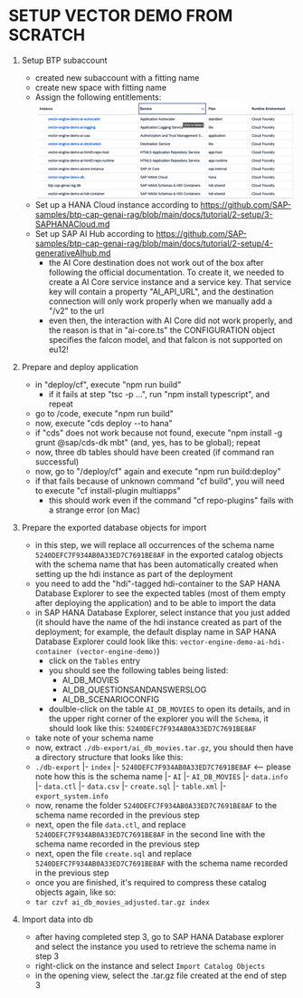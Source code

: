 # SETUP VECTOR DEMO FROM SCRATCH

1. Setup BTP subaccount
   - created new subaccount with a fitting name
   - create new space with fitting name
   - Assign the following entitlements: ![Required entitlements](./images/VectorEngineDemo-Entitlements.png)
   - Set up a HANA Cloud instance according to https://github.com/SAP-samples/btp-cap-genai-rag/blob/main/docs/tutorial/2-setup/3-SAPHANACloud.md
   - Set up SAP AI Hub according to https://github.com/SAP-samples/btp-cap-genai-rag/blob/main/docs/tutorial/2-setup/4-generativeAIhub.md
     - the AI Core destination does not work out of the box after following the official documentation. To create it, we needed to create a AI Core service instance and a service key. That service key will contain a property "AI_API_URL", and the destination connection will only work properly when we manually add a "/v2" to the url
     - even then, the interaction with AI Core did not work properly, and the reason is that in "ai-core.ts" the CONFIGURATION object specifies the falcon model, and that falcon is not supported on eu12!

2. Prepare and deploy application
   - in "deploy/cf", execute "npm run build"
     - if it fails at step "tsc -p ...", run "npm install typescript", and repeat
   - go to /code, execute "npm run build"
   - now, execute "cds deploy --to hana"
   - if "cds" does not work because not found, execute "npm install -g grunt @sap/cds-dk mbt" (and, yes, has to be global); repeat
   - now, three db tables should have been created (if command ran successful)
   - now, go to "/deploy/cf" again and execute "npm run build:deploy"
   - if that fails because of unknown command "cf build", you will need to execute "cf install-plugin multiapps"
       - this should work even if the command "cf repo-plugins" fails with a strange error (on Mac)

3. Prepare the exported database objects for import
   - in this step, we will replace all occurrences of the schema name `5240DEFC7F934AB0A33ED7C7691BE8AF` in the exported catalog objects with the schema name that has been automatically created when setting up the hdi instance as part of the deployment
   - you need to add the "hdi"-tagged hdi-container to the SAP HANA Database Explorer to see the expected tables (most of them empty after deploying the application) and to be able to import the data
   - in SAP HANA Database Explorer, select instance that you just added (it should have the name of the hdi instance created as part of the deployment; for example, the default display name in SAP HANA Database Explorer could look like this: `vector-engine-demo-ai-hdi-container (vector-engine-demo)`)
     - click on the `Tables` entry
     - you should see the following tables being listed:
       - AI_DB_MOVIES
       - AI_DB_QUESTIONSANDANSWERSLOG
       - AI_DB_SCENARIOCONFIG
     - doulble-click on the table `AI_DB_MOVIES` to open its details, and in the upper right corner of the explorer you will the `Schema`, it should look like this: `5240DEFC7F934AB0A33ED7C7691BE8AF`
    - take note of your schema name
   - now, extract `./db-export/ai_db_movies.tar.gz`, you should then have a directory structure that looks like this:
    - `./db-export`
        |- `index`
            |- `5240DEFC7F934AB0A33ED7C7691BE8AF` <-- please note how this is the schema name 
                |- `AI`
                    |- `AI_DB_MOVIES`
                        |- `data.info`
                        |- `data.ctl`
                        |- `data.csv`
                        |- `create.sql`
                        |- `table.xml`
                        |- `export_system.info`
   - now, rename the folder `5240DEFC7F934AB0A33ED7C7691BE8AF` to the schema name recorded in the previous step
   - next, open the file `data.ctl`, and replace `5240DEFC7F934AB0A33ED7C7691BE8AF` in the second line with the schema name recorded in the previous step
   - next, open the file `create.sql` and replace `5240DEFC7F934AB0A33ED7C7691BE8AF` with the schema name recorded in the previous step
   - once you are finished, it's required to compress these catalog objects again, like so:
   - `tar czvf ai_db_movies_adjusted.tar.gz index`

4. Import data into db
   - after having completed step 3, go to SAP HANA Database explorer and select the instance you used to retrieve the schema name in step 3
   - right-click on the instance and select `Import Catalog Objects`
   - in the opening view, select the .tar.gz file created at the end of step 3
